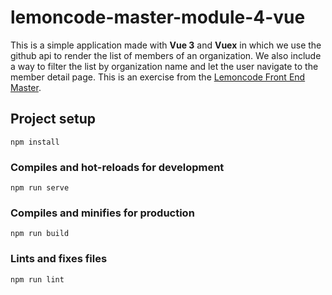 # lemoncode-master-module-4-vue

This is a simple application made with **Vue 3** and **Vuex** in which we use the github api to render the list of members of an organization. We also include a way to filter the list by organization name and let the user navigate to the member detail page. This is an exercise from the [Lemoncode Front End Master](https://lemoncode.net/master-frontend).

## Project setup
```
npm install
```

### Compiles and hot-reloads for development
```
npm run serve
```

### Compiles and minifies for production
```
npm run build
```

### Lints and fixes files
```
npm run lint
```


